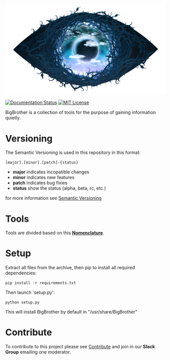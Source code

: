 <p align="center"><img alt="BigBrothe is watching you" src="docs/logo.jpg" /></p> 

[![Documentation Status](https://readthedocs.org/projects/bigbrother/badge/?version=latest)](http://bigbrother.readthedocs.io/en/latest/?badge=latest)
[![MIT License](https://img.shields.io/badge/license-MIT-000000.svg)](LICENSE)

BigBrother is a collection of tools for the purpose of gaining information quietly.

# Versioning
The Semantic Versioning is used in this repository in this format:

	[major].[minor].[patch]-{status}

* **major** indicates incopatible changes
* **minor** indicates new features
* **patch** indicates bug fixies
* **status** show the status (alpha, beta, rc, etc.)

for more information see [Semantic Versioning](http://semver.org/)

# Tools
Tools are divided based on this [**Nomenclature**](docs/nomenclature.md).

# Setup
Extract all files from the archive, then pip to install all required dependencies:

	pip install -r requirements.txt

Then launch 'setup.py':

	python setup.py

This will install BigBrother by default in "/usr/share/BigBrother"

# Contribute
To contribute to this project please see [Contribute](docs/CONTRIBUTING.md) and join in our **Slack Group** emailing one moderator.
